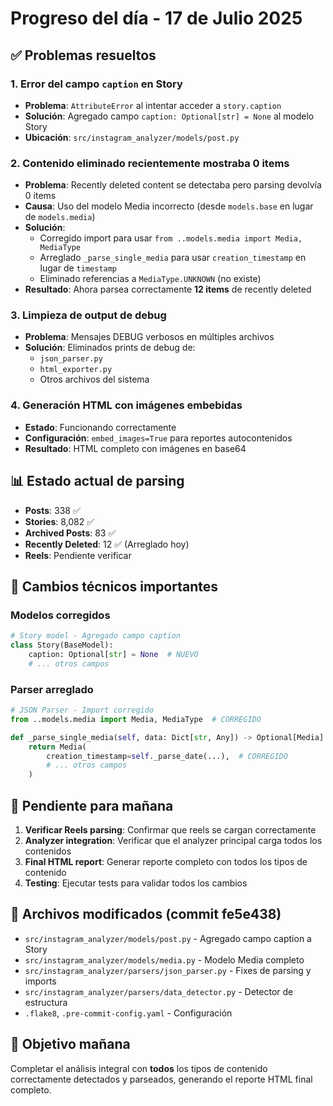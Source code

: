 # Progreso del día - 17 de Julio 2025

## ✅ Problemas resueltos

### 1. Error del campo `caption` en Story
- **Problema**: `AttributeError` al intentar acceder a `story.caption`
- **Solución**: Agregado campo `caption: Optional[str] = None` al modelo Story
- **Ubicación**: `src/instagram_analyzer/models/post.py`

### 2. Contenido eliminado recientemente mostraba 0 items
- **Problema**: Recently deleted content se detectaba pero parsing devolvía 0 items
- **Causa**: Uso del modelo Media incorrecto (desde `models.base` en lugar de `models.media`)
- **Solución**: 
  - Corregido import para usar `from ..models.media import Media, MediaType`
  - Arreglado `_parse_single_media` para usar `creation_timestamp` en lugar de `timestamp`
  - Eliminado referencias a `MediaType.UNKNOWN` (no existe)
- **Resultado**: Ahora parsea correctamente **12 items** de recently deleted

### 3. Limpieza de output de debug
- **Problema**: Mensajes DEBUG verbosos en múltiples archivos
- **Solución**: Eliminados prints de debug de:
  - `json_parser.py`
  - `html_exporter.py` 
  - Otros archivos del sistema

### 4. Generación HTML con imágenes embebidas
- **Estado**: Funcionando correctamente
- **Configuración**: `embed_images=True` para reportes autocontenidos
- **Resultado**: HTML completo con imágenes en base64

## 📊 Estado actual de parsing

- **Posts**: 338 ✅
- **Stories**: 8,082 ✅  
- **Archived Posts**: 83 ✅
- **Recently Deleted**: 12 ✅ (Arreglado hoy)
- **Reels**: Pendiente verificar

## 🔧 Cambios técnicos importantes

### Modelos corregidos
```python
# Story model - Agregado campo caption
class Story(BaseModel):
    caption: Optional[str] = None  # NUEVO
    # ... otros campos
```

### Parser arreglado
```python
# JSON Parser - Import corregido
from ..models.media import Media, MediaType  # CORREGIDO

def _parse_single_media(self, data: Dict[str, Any]) -> Optional[Media]:
    return Media(
        creation_timestamp=self._parse_date(...),  # CORREGIDO
        # ... otros campos
    )
```

## 🚧 Pendiente para mañana

1. **Verificar Reels parsing**: Confirmar que reels se cargan correctamente
2. **Analyzer integration**: Verificar que el analyzer principal carga todos los contenidos
3. **Final HTML report**: Generar reporte completo con todos los tipos de contenido
4. **Testing**: Ejecutar tests para validar todos los cambios

## 📁 Archivos modificados (commit fe5e438)

- `src/instagram_analyzer/models/post.py` - Agregado campo caption a Story
- `src/instagram_analyzer/models/media.py` - Modelo Media completo
- `src/instagram_analyzer/parsers/json_parser.py` - Fixes de parsing y imports
- `src/instagram_analyzer/parsers/data_detector.py` - Detector de estructura
- `.flake8`, `.pre-commit-config.yaml` - Configuración

## 🎯 Objetivo mañana

Completar el análisis integral con **todos** los tipos de contenido correctamente detectados y parseados, generando el reporte HTML final completo.
